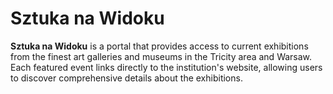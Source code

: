 # Sztuka na Widoku

**Sztuka na Widoku** is a portal that provides access to current exhibitions from the finest art galleries and museums in the Tricity area and Warsaw. Each featured event links directly to the institution's website, allowing users to discover comprehensive details about the exhibitions.
